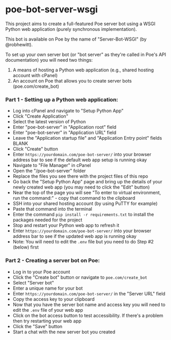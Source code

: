 # poe-bot-server-wsgi
This project aims to create a full-featured Poe server bot using a WSGI Python web application (purely synchronous implementation).

This bot is available on Poe by the name of "Server-Bot-WSGI" (by @robhewitt).

To set up your own server bot (or "bot server" as they're called in Poe's API documentation) you will need two things:

1. A means of hosting a Python web application (e.g., shared hosting account with cPanel)
2. An account on Poe that allows you to create server bots (poe.com/create_bot)

### Part 1 - Setting up a Python web application:
- Log into cPanel and navigate to "Setup Python App"
- Click "Create Application"
- Select the latest version of Python
- Enter "poe-bot-server" in "Application root" field
- Enter "poe-bot-server" in "Application URL" field
- Leave the "Application startup file" and "Application Entry point" fields BLANK
- Click "Create" button
- Enter `https://yourdomain.com/poe-bot-server/` into your browser address bar to see if the default web app setup is running okay
- Navigate to "File Manager" in cPanel
- Open the "/poe-bot-server" folder
- Replace the files you see there with the project files of this repo
- Go back the "Setup Python App" page and bring up the details of your newly created web app (you may need to click the "Edit" button)
- Near the top of the page you will see "To enter to virtual environment, run the command:" - copy that command to the clipboard
- SSH into your shared hosting account (by using PuTTY for example)
- Paste that command into the terminal
- Enter the command `pip install -r requirements.txt` to install the packages needed for the project
- Stop and restart your Python web app to refresh it
- Enter `https://yourdomain.com/poe-bot-server/` into your browser address bar to see if the updated web app is running okay
- Note: You will need to edit the `.env` file but you need to do Step #2 (below) first

### Part 2 - Creating a server bot on Poe:
- Log in to your Poe account
- Click the "Create bot" button or navigate to `poe.com/create_bot`
- Select "Server bot"
- Enter a unique name for your bot
- Enter `https://yourdomain.com/poe-bot-server/` in the "Server URL" field
- Copy the access key to your clipboard
- Now that you have the server bot name and access key you will need to edit the `.env` file of your web app
- Click on the bot access button to test accessibility. If there's a problem then try restarting your web app
- Click the "Save" button
- Start a chat with the new server bot you created
